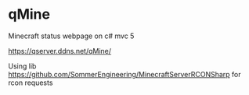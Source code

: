 # qMine
Minecraft status webpage on c# mvc 5

https://qserver.ddns.net/qMine/

Using lib https://github.com/SommerEngineering/MinecraftServerRCONSharp for rcon requests


